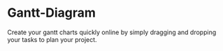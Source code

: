 # Gantt-Diagram
Create your gantt charts quickly online by simply dragging and dropping your tasks to plan your project.

